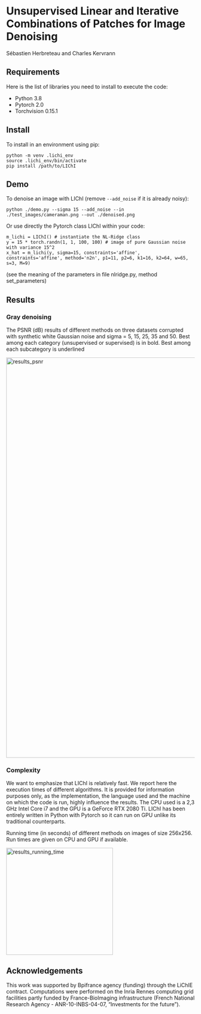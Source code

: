 # Unsupervised Linear and Iterative Combinations of Patches for Image Denoising
Sébastien Herbreteau and Charles Kervrann

## Requirements

Here is the list of libraries you need to install to execute the code:
* Python 3.8
* Pytorch 2.0
* Torchvision 0.15.1

## Install

To install in an environment using pip:

```
python -m venv .lichi_env
source .lichi_env/bin/activate
pip install /path/to/LIChI
```

## Demo

To denoise an image with LIChI (remove ``--add_noise`` if it is already noisy):
```
python ./demo.py --sigma 15 --add_noise --in ./test_images/cameraman.png --out ./denoised.png
```

Or use directly the Pytorch class LIChI within your code:
```
m_lichi = LIChI() # instantiate the NL-Ridge class
y = 15 * torch.randn(1, 1, 100, 100) # image of pure Gaussian noise with variance 15^2
x_hat = m_lichi(y, sigma=15, constraints='affine', constraints='affine', method='n2n', p1=11, p2=6, k1=16, k2=64, w=65, s=3, M=9)
```
(see the meaning of the parameters in file nlridge.py, method set_parameters)

## Results

### Gray denoising
The PSNR (dB) results of different methods on three datasets corrupted with synthetic white Gaussian noise
and sigma = 5, 15, 25, 35 and 50. Best among each category (unsupervised or supervised) is in bold. Best among each
subcategory is underlined

<img width="1066" alt="results_psnr" src="https://user-images.githubusercontent.com/88136310/205091125-6dbbf47c-d639-4485-8a95-f649ccc44efa.png">


### Complexity
We want to emphasize that  LIChI is relatively fast. We report here the execution times of different algorithms. It is
provided for information purposes only, as the implementation, the language used and the machine on which the code is run, highly influence the  results. The CPU used is a 2,3 GHz Intel Core i7 and the GPU is a GeForce RTX 2080 Ti. LIChI has been entirely written in Python with Pytorch so it can run on GPU unlike its traditional counterparts. 


Running time (in seconds) of different methods on images of size 256x256. Run times are given on CPU and GPU if available.

<img width="285" alt="results_running_time" src="https://user-images.githubusercontent.com/88136310/205092027-11aa0770-17fd-40c1-b9d7-1973c56732b3.png">


## Acknowledgements

This work was supported by Bpifrance agency (funding) through the LiChIE contract. Computations  were performed on the Inria Rennes computing grid facilities partly funded by France-BioImaging infrastructure (French National Research Agency - ANR-10-INBS-04-07, “Investments for the future”).
